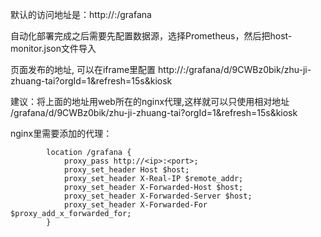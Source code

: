 默认的访问地址是：http://<ip>:<port>/grafana

自动化部署完成之后需要先配置数据源，选择Prometheus，然后把host-monitor.json文件导入

页面发布的地址, 可以在iframe里配置
http://<ip>:<port>/grafana/d/9CWBz0bik/zhu-ji-zhuang-tai?orgId=1&refresh=15s&kiosk

建议：将上面的地址用web所在的nginx代理,这样就可以只使用相对地址 
/grafana/d/9CWBz0bik/zhu-ji-zhuang-tai?orgId=1&refresh=15s&kiosk

nginx里需要添加的代理：

```
        location /grafana {
            proxy_pass http://<ip>:<port>;
            proxy_set_header Host $host;
            proxy_set_header X-Real-IP $remote_addr;
            proxy_set_header X-Forwarded-Host $host;
            proxy_set_header X-Forwarded-Server $host;
            proxy_set_header X-Forwarded-For $proxy_add_x_forwarded_for;
        }
```

